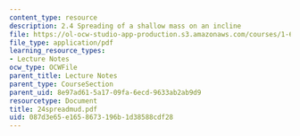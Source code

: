 ```yaml
---
content_type: resource
description: 2.4 Spreading of a shallow mass on an incline
file: https://ol-ocw-studio-app-production.s3.amazonaws.com/courses/1-63-advanced-fluid-dynamics-of-the-environment-fall-2002/087d3e65e1658673196b1d38588cdf28_24spreadmud.pdf
file_type: application/pdf
learning_resource_types:
- Lecture Notes
ocw_type: OCWFile
parent_title: Lecture Notes
parent_type: CourseSection
parent_uid: 8e97ad61-5a17-09fa-6ecd-9633ab2ab9d9
resourcetype: Document
title: 24spreadmud.pdf
uid: 087d3e65-e165-8673-196b-1d38588cdf28
---
```

